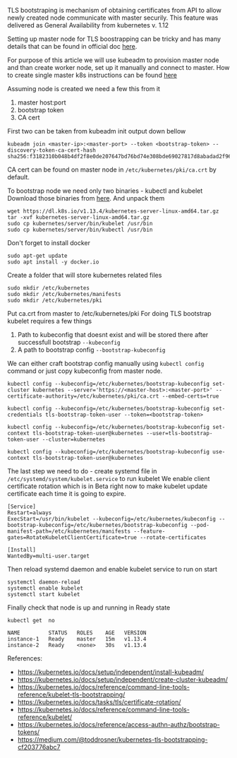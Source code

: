 TLS bootstraping is mechanism of obtaining certificates
from API to allow newly created node communicate with master securily.
This feature was delivered as General Availability from kubernetes v. 1.12


Setting up master node for TLS boostrapping can be tricky and has many details
that can be found in official doc [here](https://kubernetes.io/docs/reference/command-line-tools-reference/kubelet-tls-bootstrapping/#kube-apiserver-configuration).

For purpose of this article we will use kubeadm to provision master node
and than create worker node, set up it manually and connect to master.
How to create single master k8s instructions can be found [here](https://kubernetes.io/docs/setup/independent/create-cluster-kubeadm/)

Assuming node is created we need a few this from it

   1. master host:port
   2. bootstrap token
   3. CA cert

First two can be taken from kubeadm init output down bellow

```
kubeadm join <master-ip>:<master-port> --token <bootstrap-token> --discovery-token-ca-cert-hash sha256:f3182310b048b4df2f8e0de207647bd76bd74e308bde69027817d8abadad2f96
```

CA cert can be found on master node in `/etc/kubernetes/pki/ca.crt` by default.

To bootstrap node we need only two binaries - kubectl and kubelet
Download those binaries from [here](https://kubernetes.io/docs/setup/release/notes/#server-binaries). And unpack them

```
wget https://dl.k8s.io/v1.13.4/kubernetes-server-linux-amd64.tar.gz
tar -xvf kubernetes-server-linux-amd64.tar.gz
sudo cp kubernetes/server/bin/kubelet /usr/bin
sudo cp kubernetes/server/bin/kubectl /usr/bin
```

Don't forget to install docker

```
sudo apt-get update
sudo apt install -y docker.io
```


Create a folder that will store kubernetes related files

```
sudo mkdir /etc/kubernetes
sudo mkdir /etc/kubernetes/manifests
sudo mkdir /etc/kubernetes/pki
```

Put ca.crt from master to /etc/kubernetes/pki
For doing TLS bootstrap kubelet requires a few things

1. Path to kubeconfig that doesnt exist and will be stored there
   after successfull bootstrap `--kubeconfig`
2. A path to bootstrap config `--bootstrap-kubeconfig`

We can either craft bootstrap config manually using `kubectl config` command
or just copy kubeconfig from master node.

```
kubectl config --kubeconfig=/etc/kubernetes/bootstrap-kubeconfig set-cluster kubernetes --server='https://<master-host>:<master-port>' --certificate-authority=/etc/kubernetes/pki/ca.crt --embed-certs=true

kubectl config --kubeconfig=/etc/kubernetes/bootstrap-kubeconfig set-credentials tls-bootstrap-token-user --token=<bootstrap-token>

kubectl config --kubeconfig=/etc/kubernetes/bootstrap-kubeconfig set-context tls-bootstrap-token-user@kubernetes --user=tls-bootstrap-token-user --cluster=kubernetes

kubectl config --kubeconfig=/etc/kubernetes/bootstrap-kubeconfig use-context tls-bootstrap-token-user@kubernetes

```


The last step we need to do - create systemd
file in `/etc/systemd/system/kubelet.service` to run kubelet
We enable client certificate rotation which is in Beta right now to
make kubelet update certificate each time it is going to expire.

```
[Service]
Restart=always
ExecStart=/usr/bin/kubelet --kubeconfig=/etc/kubernetes/kubeconfig --bootstrap-kubeconfig=/etc/kubernetes/bootstrap-kubeconfig --pod-manifest-path=/etc/kubernetes/manifests --feature-gates=RotateKubeletClientCertificate=true --rotate-certificates

[Install]
WantedBy=multi-user.target
```

Then reload systemd daemon and enable kubelet service to run on start

```
systemctl daemon-reload
systemctl enable kubelet
systemctl start kubelet
```

Finally check that node is up and running in Ready state

```
kubectl get  no

NAME         STATUS   ROLES    AGE   VERSION
instance-1   Ready    master   15m   v1.13.4
instance-2   Ready    <none>   30s   v1.13.4
```

References:

   - https://kubernetes.io/docs/setup/independent/install-kubeadm/
   - https://kubernetes.io/docs/setup/independent/create-cluster-kubeadm/
   - https://kubernetes.io/docs/reference/command-line-tools-reference/kubelet-tls-bootstrapping/
   - https://kubernetes.io/docs/tasks/tls/certificate-rotation/
   - https://kubernetes.io/docs/reference/command-line-tools-reference/kubelet/
   - https://kubernetes.io/docs/reference/access-authn-authz/bootstrap-tokens/
   - https://medium.com/@toddrosner/kubernetes-tls-bootstrapping-cf203776abc7